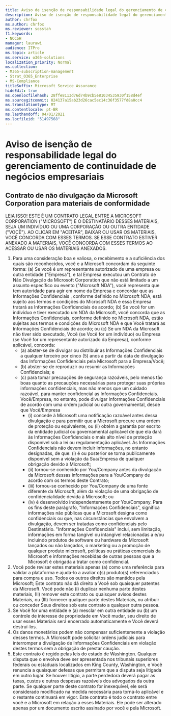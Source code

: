 ```yaml
---
title: Aviso de isenção de responsabilidade legal do gerenciamento de continuidade de negócios empresariais
description: Aviso de isenção de responsabilidade legal do gerenciamento de continuidade de negócios empresariais
author: chrfox
ms.author: chrfox
ms.reviewer: sosstah
f1.keywords:
- NOCSH
manager: laurawi
audience: ITPro
ms.topic: article
ms.service: o365-solutions
localization_priority: Normal
ms.collection:
- M365-subscription-management
- Strat_O365_Enterprise
- MS-Compliance
titleSuffix: Microsoft Service Assurance
hideEdit: true
ms.openlocfilehash: 28ffe8113d76d74b9cb5e81034535930f158d4ef
ms.sourcegitcommit: 024137a15ab23d26cac5ec14c36f3577fd8a0cc4
ms.translationtype: MT
ms.contentlocale: pt-BR
ms.lasthandoff: 04/01/2021
ms.locfileid: "51497568"
---
```

# <a name="enterprise-business-continuity-management-legal-disclaimer"></a>Aviso de isenção de responsabilidade legal do gerenciamento de continuidade de negócios empresariais

## <a name="microsoft-corporation-non-disclosure-agreement-for-compliance-materials"></a>Contrato de não divulgação da Microsoft Corporation para materiais de conformidade

LEIA ISSO! ESTE É UM CONTRATO LEGAL ENTRE A MICROSOFT CORPORATION ("MICROSOFT") E O DESTINATÁRIO DESSES MATERIAIS, SEJA UM INDIVÍDUO OU UMA CORPORAÇÃO OU OUTRA ENTIDADE ("VOCÊ"). AO CLICAR EM "ACEITAR", BAIXAR OU USAR OS MATERIAIS, VOCÊ CONCORDA COM ESSES TERMOS. SE ESSE CONTRATO ESTIVER ANEXADO A MATERIAIS, VOCÊ CONCORDA COM ESSES TERMOS AO ACESSAR OU USAR OS MATERIAIS ANEXADOS.

1. Para uma consideração boa e valiosa, o recebimento e a suficiência dos quais são reconhecidos, você e a Microsoft concordam da seguinte forma: (a) Se você é um representante autorizado de uma empresa ou outra entidade ("Empresa"), e tal Empresa executou um Contrato de Não Divulgação da Microsoft Corporation que não está limitado a um assunto específico ou evento ("Microsoft NDA"), você representa que tem autoridade para agir em nome da Empresa e concordar que as Informações Confidenciais , conforme definido no Microsoft NDA, está sujeito aos termos e condições do Microsoft NDA e essa Empresa tratará as Informações Confidenciais de acordo; (b) Se você for um indivíduo e tiver executado um NDA da Microsoft, você concorda que as Informações Confidenciais, conforme definido no Microsoft NDA, estão sujeitas aos termos e condições do Microsoft NDA e que Você tratará as Informações Confidenciais de acordo; ou (c) Se um NDA da Microsoft não tiver sido executado, Você (se Você for um indivíduo) ou Empresa (se Você for um representante autorizado da Empresa), conforme aplicável, concorda: 
    - (a) abster-se de divulgar ou distribuir as Informações Confidenciais a qualquer terceiro por cinco (5) anos a partir da data de divulgação das Informações Confidenciais pela Microsoft para a Empresa/Você; 
    - (b) abster-se de reproduzir ou resumir as Informações Confidenciais; e 
    - (c) para tomar precauções de segurança razoáveis, pelo menos tão boas quanto as precauções necessárias para proteger suas próprias informações confidenciais, mas não menos que um cuidado razoável, para manter confidencial as Informações Confidenciais. Você/Empresa, no entanto, pode divulgar Informações Confidenciais de acordo com uma ordem judicial ou outra governamental, desde que Você/Empresa 
        - (i) concede à Microsoft uma notificação razoável antes dessa divulgação e para permitir que a Microsoft procure uma ordem de proteção ou equivalente, ou (ii) obtém a garantia por escrito da entidade judicial ou governamental aplicável de que ela dará às Informações Confidenciais o mais alto nível de proteção disponível sob a lei ou regulamentação aplicável. As Informações Confidenciais não devem incluir informações, no entanto designadas, de que: (i) é ou posterior se torna publicamente disponível sem a violação da Sua/Empresa de qualquer obrigação devido à Microsoft; 
        - (ii) tornou-se conhecido por You/Company antes da divulgação da Microsoft dessas informações para a You/Company de acordo com os termos deste Contrato;
        - (iii) tornou-se conhecido por You/Company de uma fonte diferente da Microsoft, além da violação de uma obrigação de confidencialidade devida à Microsoft; ou
        - (iv) é desenvolvido independentemente por You/Company. Para os fins deste parágrafo, "Informações Confidenciais", significa informações não públicas que a Microsoft designa como confidenciais ou que, nas circunstâncias que envolvem a divulgação, devem ser tratadas como confidenciais pelo Destinatário. "Informações Confidenciais" inclui, sem limitação, informações em forma tangível ou intangível relacionadas a e/ou incluindo produtos de software ou hardware da Microsoft lançados ou não lançados, o marketing ou a promoção de qualquer produto microsoft, políticas ou práticas comerciais da Microsoft e informações recebidas de outras pessoas que a Microsoft é obrigada a tratar como confidencial.
2. Você pode revisar estes materiais apenas (a) como uma referência para validar a plataforma e ajudá-lo a avaliar o(s) produto(s) referenciados para compra e uso. Todos os outros direitos são mantidos pela Microsoft; Este contrato não dá direito a Você sob quaisquer patentes da Microsoft. Você pode não (i) duplicar nenhuma parte destes materiais, (II) remover este contrato ou quaisquer avisos destes Materiais, ou (III) fornecer qualquer parte destes Materiais, ou atribuir ou conceder Seus direitos sob este contrato a qualquer outra pessoa. 
3. Se Você for uma entidade e (a) mesclar em outra entidade ou (b) um controle de interesse de propriedade em Você mudar, seu direito de usar esses Materiais será encerrado automaticamente e Você deverá destruí-los. 
4. Os danos monetários podem não compensar suficientemente a violação desses termos.  A Microsoft pode solicitar ordens judiciais para interromper a divulgação de Informações Confidenciais em violação destes termos sem a obrigação de prestar caução.  
5. Este contrato é regido pelas leis do estado de Washington. Qualquer disputa que o envolva deve ser apresentada nos tribunais superiores federais ou estaduais localizados em King County, Washington, e Você renuncia a quaisquer defesas que permitam que a disputa seja litigada em outro lugar.
 Se houver litígio, a parte perdedora deverá pagar as taxas, custos e outras despesas razoáveis dos advogados da outra parte. Se qualquer parte deste contrato for inexequível, ele será considerado modificado na medida necessária para torná-lo aplicável e o restante continuará em vigor. Este contrato é todo o contrato entre você e a Microsoft em relação a esses Materiais. Ele pode ser alterado apenas por um documento escrito assinado por você e pela Microsoft.
